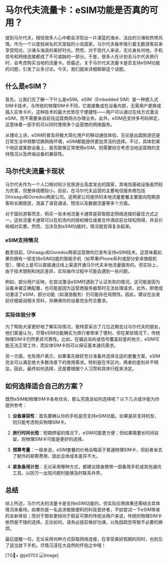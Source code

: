 # 马尔代夫流量卡：eSIM功能是否真的可用？

提到马尔代夫，相信很多人心中都会浮现出一片湛蓝的海水、洁白的沙滩和热带风情。作为一个以度假闻名的天堂般的小岛国家，马尔代夫每年吸引着无数游客前来享受阳光、沙滩与海浪的美好时光。然而，对于现代人来说，无论身处何地，手机信号和网络连接都成了不可或缺的一部分。于是，很多人在计划去马尔代夫旅行时，会考虑购买当地的流量卡。但最近，关于马尔代夫流量卡是否支持eSIM功能的问题，引发了众多讨论。今天，我们就来详细聊聊这个话题。

## 什么是eSIM？

首先，让我们先了解一下什么是eSIM。eSIM（Embedded SIM）是一种嵌入式SIM卡技术，与传统的物理SIM卡不同，它直接集成在设备内部，无需用户更换或插入实体卡片。这种技术的最大优势在于便捷性——用户可以通过在线方式激活eSIM，而不需要亲自前往运营商网点办理业务。此外，eSIM还支持多号码绑定，这意味着一部手机可以同时使用多个运营商的网络服务。

从理论上讲，eSIM的普及将极大简化用户的移动通信体验。无论是出国旅游还是日常生活中频繁切换网络环境，eSIM都能提供更加灵活的选择。不过，具体到某个地区或某款设备上，是否能够正常使用eSIM，则需要综合考虑当地运营商的支持情况以及终端设备的兼容性。

## 马尔代夫流量卡现状

马尔代夫作为一个人口相对较少且旅游业高度发达的国家，其电信基础设施虽然较为完善，但整体规模较小。目前，在马尔代夫运营的主要电信服务商包括Dhiraagu和Ooredoo两家公司。这两家公司提供的本地流量套餐主要面向短期游客和长期居民，涵盖了语音通话、短信以及数据流量等多个方面。

对于国际游客而言，购买一张本地流量卡通常是获取稳定网络连接的最佳方式之一。这些流量卡通常可以在机场内的授权摊位或者合作酒店前台轻松购得，并且价格相对实惠。然而，当涉及到eSIM功能时，情况就变得复杂起来。

### eSIM支持情况

截至目前，Dhiraagu和Ooredoo两家运营商均已宣布支持eSIM技术。这意味着如果你拥有一部支持eSIM功能的智能手机（如苹果iPhone系列或部分安卓旗舰机型），理论上是可以直接通过线上渠道开通马尔代夫本地流量服务的。但实际上，由于技术限制和地区差异，实际操作过程中可能会遇到一些问题。

例如，部分用户反映，在尝试激活eSIM时遇到了认证失败的情况。这可能是因为设备未被正确配置，也可能是因为运营商服务器暂时无法处理请求。此外，即使成功激活了eSIM，部分功能（如漫游服务）仍可能存在局限性。因此，建议在出发前仔细查阅相关资料，并确保你的设备完全符合要求。

### 实际体验分享

为了帮助大家更好地了解实际情况，我特意采访了几位近期去过马尔代夫的朋友。他们普遍认为，尽管eSIM功能确实为旅行者带来了便利，但在某些情况下，传统物理SIM卡仍然更具可靠性。比如，在偏远岛屿或信号覆盖较差的地方，eSIM可能无法正常工作，而实体SIM卡则可以保证基本通讯需求。

另一方面，也有用户表示，如果事先做好充分准备并选择合适的套餐方案，eSIM完全可以满足绝大多数场景下的使用需求。特别是在市区内，两者的差别并不明显。因此，最终如何选择，还是要根据个人习惯和具体行程来决定。

## 如何选择适合自己的方案？

既然eSIM和物理SIM卡各有优劣，那么究竟该如何选择呢？以下几点或许能为你提供参考：

1. **设备兼容性**：首先要确认你的手机是否支持eSIM功能。如果是非支持机型，则只能考虑购买物理SIM卡。
   
2. **旅行时间长短**：短期停留的情况下，eSIM可能更方便；但如果需要长时间驻留，则物理SIM卡可能是更好的选择。

3. **预算考量**：一般来说，eSIM套餐的价格会略高于普通物理SIM卡，但前者省去了额外的邮寄费用，因此总体成本差异不大。

4. **紧急备用计划**：无论采用哪种方式，都建议随身携带一部备用手机或其他通讯工具，以防万一出现问题时能够及时联系外界。

## 总结

综上所述，马尔代夫的流量卡是支持eSIM功能的，但实际应用效果还需结合具体情况来看待。如果你是一名追求极致便利的科技爱好者，不妨尝试一下eSIM带来的全新体验；而对于那些更倾向于稳妥可靠的传统派用户来说，传统的物理SIM卡依然是不错的选择。无论如何，请务必提前做好功课，以免因疏忽导致不必要的麻烦。

最后提醒一句，无论采用何种方式获取网络连接，在享受美好假期的同时，也别忘了适当放下手机，尽情沉浸在大自然的怀抱之中哦！

[TG💪+ @jx0703 ![Image](https://github.com/user-attachments/assets/dbca1d08-cadb-493c-b0ec-ad6f7a83f270)]